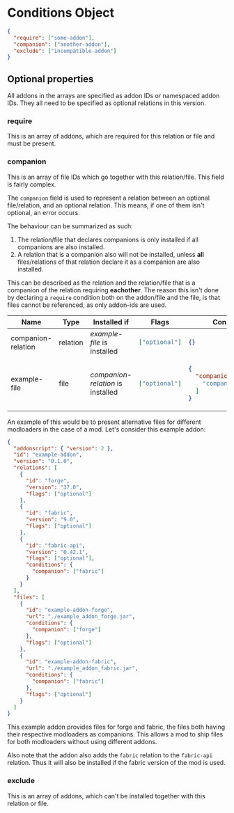 # Conditions Object

```json
{
  "require": ["some-addon"],
  "companion": ["another-addon"],
  "exclude": ["incompatible-addon"]
}
```

## Optional properties

All addons in the arrays are specified as addon IDs or namespaced addon IDs. They all need to be specified
as optional relations in this version.

### require

This is an array of addons, which are required for this relation or file and must be present.

### companion

This is an array of file IDs which go together with this relation/file.
This field is fairly complex.

The `companion` field is used to represent a relation between an optional file/relation, and an optional relation.
This means, if one of them isn't optional, an error occurs.

The behaviour can be summarized as such:

1. The relation/file that declares companions is only installed if all companions are also installed.
2. A relation that is a companion also will not be installed, unless **all** files/relations of that
   relation declare it as a companion are also installed.

This can be described as the relation and the relation/file that is a companion of the relation requiring **eachother**.
The reason this isn't done by declaring a `require` condition both on the addon/file and the file, is that files
cannot be referenced, as only addon-ids are used.

<!--this table has to be in HTML and without indentation to allow markdown code blocks-->
<table>
<thead>
<tr>
<th>Name</th>
<th>Type</th>
<th>Installed if</th>
<th>Flags</th>
<th>Conditions</th>
</tr>
</thead>
<tbody>
<tr>
<td>companion-relation</td>
<td>relation</td>
<td><em>example-file</em> is installed</td>
<td>

```json
["optional"]
```

</td>
<td>

```json
{}
```

</td>
</tr>
<tr>
<td>example-file</td>
<td>file</td>
<td><em>companion-relation</em> is installed</td>
<td>

```json
["optional"]
```

</td>
<td>

<!-- prettier-ignore -->
```json
{
  "companion": [
    "companion-relation"
  ]
}
```

</td>
</tr>
</tbody>
</table>

An example of this would be to present alternative files for different modloaders in the case of a mod.
Let's consider this example addon:

```json
{
  "addonscript": { "version": 2 },
  "id": "example-addon",
  "version": "0.1.0",
  "relations": [
    {
      "id": "forge",
      "version": "37.0",
      "flags": ["optional"]
    },
    {
      "id": "fabric",
      "version": "9.0",
      "flags": ["optional"]
    },
    {
      "id": "fabric-api",
      "version": "0.42.1",
      "flags": ["optional"],
      "conditions": {
        "companion": ["fabric"]
      }
    }
  ],
  "files": [
    {
      "id": "example-addon-forge",
      "url": "./example_addon_forge.jar",
      "conditions": {
        "companion": ["forge"]
      },
      "flags": ["optional"]
    },
    {
      "id": "example-addon-fabric",
      "url": "./example_addon_fabric.jar",
      "conditions": {
        "companion": ["fabric"]
      },
      "flags": ["optional"]
    }
  ]
}
```

This example addon provides files for forge and fabric, the files both having their
respective modloaders as companions. This allows a mod to ship files for both modloaders
without using different addons.

Also note that the addon also adds the `fabric` relation to the `fabric-api` relation.
Thus it will also be installed if the fabric version of the mod is used.

### exclude

This is an array of addons, which can't be installed together with this relation or file.

